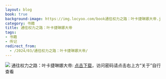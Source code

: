 ```yaml
---
layout: blog
book: true
background-image: https://img.locyoo.com/book通往权力之路：叶卡捷琳娜大帝.jpg
category: 书籍
title: 通往权力之路：叶卡捷琳娜大帝
tags:
- 书籍
- 传记
redirect_from:
  - /2024/03/通往权力之路：叶卡捷琳娜大帝/
---
```

![](https://img.locyoo.com/book通往权力之路：叶卡捷琳娜大帝.jpg)
通往权力之路：叶卡捷琳娜大帝: <a name = "ref1" href="https://url18.ctfile.com/f/50983618-1449297928-733bd1?p=3619">点击下载</a>，访问密码请点击右上方“关于”自行查看